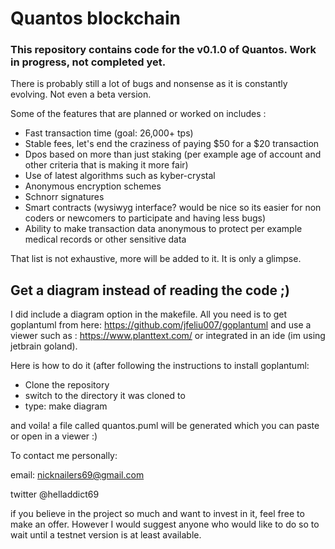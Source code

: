# Quantos blockchain
### This repository contains code for the v0.1.0 of Quantos. Work in progress, not completed yet.

There is probably still a lot of bugs and nonsense as it is constantly evolving. Not even a beta version. 

Some of the features that are planned or worked on includes : 

- Fast transaction time (goal: 26,000+ tps)
- Stable fees, let's end the craziness of paying $50 for a $20 transaction
- Dpos based on more than just staking (per example age of account and other criteria that is making it more fair)
- Use of latest algorithms such as kyber-crystal
- Anonymous encryption schemes
- Schnorr signatures
- Smart contracts (wysiwyg interface? would be nice so its easier for non coders or newcomers to participate and having less bugs)
- Ability to make transaction data anonymous to protect per example medical records or other sensitive data

That list is not exhaustive, more will be added to it. It is only a glimpse. 

## Get a diagram instead of reading the code ;)

I did include a diagram option in the makefile. All you need is to get goplantuml from here: https://github.com/jfeliu007/goplantuml and use
a viewer such as : https://www.planttext.com/ or integrated in an ide (im using jetbrain goland). 

Here is how to do it (after following the instructions to install goplantuml: 

- Clone the repository
- switch to the directory it was cloned to 
- type: make diagram

and voila! a file called quantos.puml will be generated which you can paste or open in a viewer :)

To contact me personally:

email: nicknailers69@gmail.com

twitter @helladdict69

if you believe in the project so much and want to invest in it, feel free to make an offer. However I would suggest anyone who would like to do so to wait until a testnet version is at least available.



